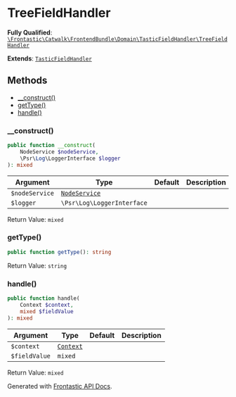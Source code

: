 #  TreeFieldHandler

**Fully Qualified**: [`\Frontastic\Catwalk\FrontendBundle\Domain\TasticFieldHandler\TreeFieldHandler`](../../../../../src/php/FrontendBundle/Domain/TasticFieldHandler/TreeFieldHandler.php)

**Extends**: [`TasticFieldHandler`](../TasticFieldHandler.md)

## Methods

* [__construct()](#__construct)
* [getType()](#gettype)
* [handle()](#handle)

### __construct()

```php
public function __construct(
    NodeService $nodeService,
    \Psr\Log\LoggerInterface $logger
): mixed
```

Argument|Type|Default|Description
--------|----|-------|-----------
`$nodeService`|[`NodeService`](../NodeService.md)||
`$logger`|`\Psr\Log\LoggerInterface`||

Return Value: `mixed`

### getType()

```php
public function getType(): string
```

Return Value: `string`

### handle()

```php
public function handle(
    Context $context,
    mixed $fieldValue
): mixed
```

Argument|Type|Default|Description
--------|----|-------|-----------
`$context`|[`Context`](../../../ApiCoreBundle/Domain/Context.md)||
`$fieldValue`|`mixed`||

Return Value: `mixed`

Generated with [Frontastic API Docs](https://github.com/FrontasticGmbH/apidocs).
